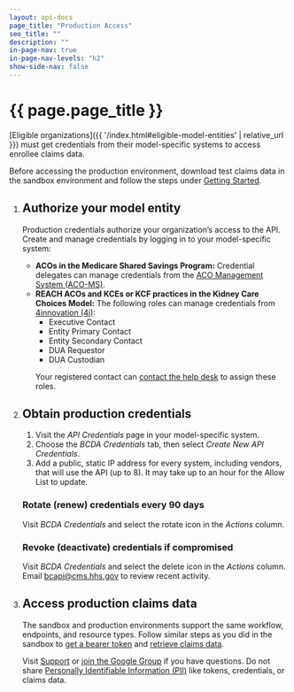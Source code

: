```yaml
---
layout: api-docs
page_title: "Production Access"
seo_title: ""
description: ""
in-page-nav: true
in-page-nav-levels: "h2"
show-side-nav: false
---
```


# {{ page.page_title }}

[Eligible organizations]({{ '/index.html#eligible-model-entities' | relative_url }}) must get credentials from their model-specific systems to access enrollee claims data. 

<div class="usa-alert usa-alert--warning usa-alert--no-icon">
  <div class="usa-alert__body">
    <p class="usa-alert__text">Before accessing the production environment, download test claims data in the sandbox environment and follow the steps under <a href="{{ '/api-documentation.html#getting-started' | relative_url }}">Getting Started</a>.</p>
  </div>
</div>



<ol class="usa-process-list margin-top-4 production-access-process-list">
  <li class="usa-process-list__item">
    <h2 class="usa-process-list__heading margin-y-2">Authorize your model entity</h2>
      <p>
        Production credentials authorize your organization’s access to the API. Create and manage credentials by logging in to your model-specific system:
      </p>
      <ul>
        <li>
            <strong>ACOs in the Medicare Shared Savings Program:</strong> Credential delegates can manage credentials from the <a href="https://acoms.cms.gov/api-key-mgmt/bcda" target="_blank" rel="noopener noreferrer">ACO Management System (ACO-MS)</a>.
        </li>
        <li>
            <strong>REACH ACOs and KCEs or KCF practices in the Kidney Care Choices Model:</strong> The following roles can manage credentials from <a href="https://4innovation.cms.gov/secure/api-credentials/bcda" target="_blank" rel="noopener noreferrer">4innovation (4i)</a>:
            <ul>
                <li>Executive Contact </li>
                <li>Entity Primary Contact </li>
                <li>Entity Secondary Contact </li>
                <li>DUA Requestor </li>
                <li>DUA Custodian</li>
            </ul>
            <p>Your registered contact can <a href="https://www.cms.gov/data-research/cms-information-technology/cms-identity-management/help-desk-support" target="_blank" rel="noopener noreferrer">contact the help desk</a> to assign these roles.</p>
        </li>
      </ul>
  </li>
  <li class="usa-process-list__item">
    <h2 class="usa-process-list__heading margin-y-2">Obtain production credentials</h2>
    <ol>
        <li>Visit the <em>API Credentials</em> page in your model-specific system.</li>
        <li>Choose the <em>BCDA Credentials</em> tab, then select <em>Create New API Credentials</em>.</li>
        <li>Add a public, static IP address for every system, including vendors, that will use the API (up to 8). It may take up to an hour for the Allow List to update.</li>
    </ol>
    <h3 class="font-ui-sm">Rotate (renew) credentials every 90 days</h3>
    <p class="margin-top-05">Visit <em>BCDA Credentials</em> and select the rotate icon in the <em>Actions</em> column.</p>
    <h3 class="font-ui-sm">Revoke (deactivate) credentials if compromised</h3>
    <p class="margin-top-05">Visit <em>BCDA Credentials</em> and select the delete icon in the <em>Actions</em> column. Email <a href="mailto:bcapi@cms.hhs.gov" target="_blank" rel="noopener noreferrer">bcapi@cms.hhs.gov</a> to review recent activity.</p>
  </li>
  <li class="usa-process-list__item production-access-final-item">
    <h2 class="usa-process-list__heading margin-y-2">Access production claims data</h2>
      <p>
        The sandbox and production environments support the same workflow, endpoints, and resource types. Follow similar steps as you did in the sandbox to <a href="{{ '/get-a-bearer-token.html' | relative_url }}">get a bearer token</a> and <a href="{{ '/access-claims-data.html' | relative_url }}">retrieve claims data</a>.
      </p>
      <p>
        Visit <a href="{{ '/support.html' | relative_url }}">Support</a> or <a href="https://groups.google.com/forum/#!forum/bc-api" target="_blank" rel="noopener noreferrer">join the Google Group</a> if you have questions. Do not share <a href="{{ '/support.html#how-do-i-redact-phi-and-pii-when-sharing-information' | relative_url }}">Personally Identifiable Information (PII)</a> like tokens, credentials, or claims data. 
      </p>
  </li>
</ol>
